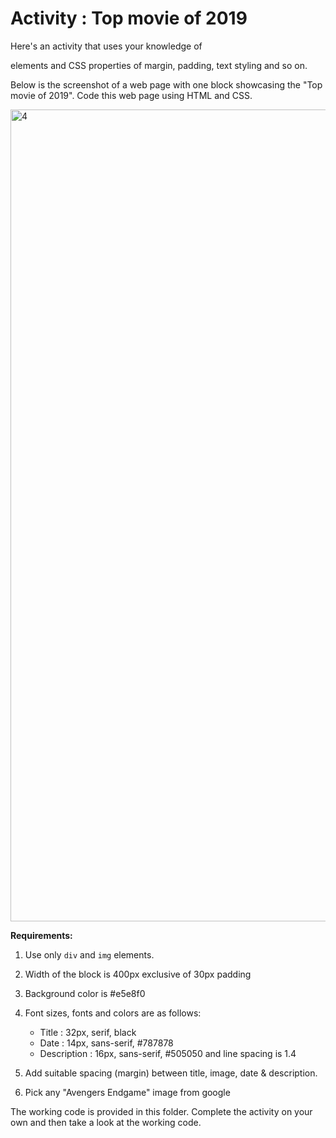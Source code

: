 # Activity : Top movie of 2019

Here's an activity that uses your knowledge of <div> elements and CSS properties of margin, padding, text styling and so on.

Below is the screenshot of a web page with one block showcasing the "Top movie of 2019". Code this web page using HTML and CSS.

<img width="1299" alt="4" src="https://user-images.githubusercontent.com/74656238/114280864-ef72a680-9a58-11eb-94bd-fa13301b5c8e.png">

**Requirements:**

1. Use only `div` and `img` elements.

2. Width of the block is 400px exclusive of 30px padding

3. Background color is #e5e8f0

4. Font sizes, fonts and colors are as follows:
     - Title : 32px, serif, black
     - Date : 14px, sans-serif, #787878
     - Description : 16px, sans-serif, #505050 and line spacing is 1.4

5. Add suitable spacing (margin) between title, image, date & description.

6. Pick any "Avengers Endgame" image from google

The working code is provided in this folder. Complete the activity on your own and then take a look at the working code.
